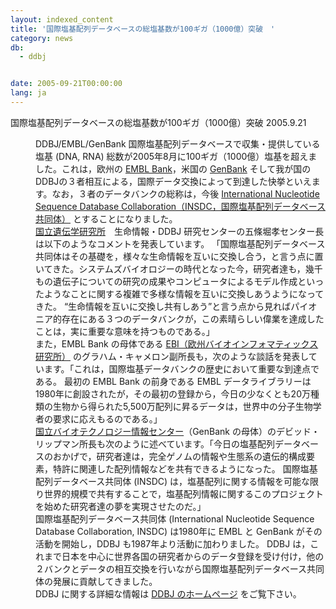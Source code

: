 ```yaml
---
layout: indexed_content
title: '国際塩基配列データベースの総塩基数が100ギガ（1000億）突破　'
category: news
db:
  - ddbj


date: 2005-09-21T00:00:00
lang: ja
---
```


国際塩基配列データベースの総塩基数が100ギガ（1000億）突破 2005.9.21

<dd>DDBJ/EMBL/GenBank 国際塩基配列データベースで収集・提供している塩基 (DNA, RNA) 総数が2005年8月に100ギガ（1000億）塩基を超えました。これは，欧州の <a href="http://www.ebi.ac.uk/embl/" target="_blank">EMBL Bank</a>，米国の <a href="http://www.ncbi.nlm.nih.gov/Genbank/index.html" target="_blank">GenBank</a> そして我が国の DDBJの３者相互による，国際データ交換によって到達した快挙といえます。なお，３者のデータバンクの総称は，今後 <a href="http://www.insdc.org/" target='_blank"'>International Nucleotide Sequence Database Collaboration（INSDC，国際塩基配列データベース共同体）</a> とすることになりました。<br><a href="http://www.nig.ac.jp/home-j.html">国立遺伝学研究所</a>　生命情報・DDBJ 研究センターの五條堀孝センター長は以下のようなコメントを発表しています。 「国際塩基配列データベース共同体はその基礎を，様々な生命情報を互いに交換し合う，と言う点に置いてきた。システムズバイオロジーの時代となった今，研究者達も，幾千もの遺伝子についての研究の成果やコンピュータによるモデル作成といったようなことに関する複雑で多様な情報を互いに交換しあうようになってきた。 “生命情報を互いに交換し共有しあう”と言う点から見ればパイオニア的存在にある３つのデータバンクが，この素晴らしい偉業を達成したことは，実に重要な意味を持つものである。」<br>また，EMBL Bank の母体である <a href="http://www.ebi.ac.uk/" target="_blank">EBI（欧州バイオインフォマティックス研究所）</a> のグラハム・キャメロン副所長も，次のような談話を発表しています。「これは，国際塩基データバンクの歴史において重要な到達点である。 最初の EMBL Bank の前身である EMBL データライブラリーは1980年に創設されたが，その最初の登録から，今日の少なくとも20万種類の生物から得られた5,500万配列に昇るデータは，世界中の分子生物学者の要求に応えもるのである。」<br><a href="http://www.ncbi.nlm.nih.gov/" target="_blank">国立バイオテクノロジー情報センター</a>（GenBank の母体）のデビッド・リップマン所長も次のように述べています。「今日の塩基配列データベースのおかげで，研究者達は，完全ゲノムの情報や生態系の遺伝的構成要素，特許に関連した配列情報などを共有できるようになった。 国際塩基配列データベース共同体 (INSDC) は，塩基配列に関する情報を可能な限り世界的規模で共有することで，塩基配列情報に関するこのプロジェクトを始めた研究者達の夢を実現させたのだ。」<br>国際塩基配列データベース共同体 (International Nucleotide Sequence Database Collaboration, INSDC) は1980年に EMBL と GenBank がその活動を開始し，DDBJ も1987年より活動に加わりました。 DDBJ は，これまで日本を中心に世界各国の研究者からのデータ登録を受け付け，他の２バンクとデータの相互交換を行いながら国際塩基配列データベース共同体の発展に貢献してきました。<br>DDBJ に関する詳細な情報は <a href="/">DDBJ のホームページ</a> をご覧下さい。</dd>
